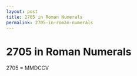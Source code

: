 ```yaml
---
layout: post
title: 2705 in Roman Numerals
permalink: 2705-in-roman-numerals
---
```


# 2705 in Roman Numerals

2705 = MMDCCV
